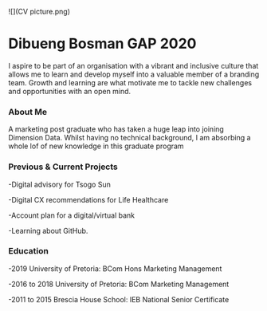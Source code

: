 ![](CV picture.png) 
# Dibueng Bosman GAP 2020



I aspire to be part of an organisation with a vibrant and inclusive culture that allows me to learn and develop myself into a valuable member of a branding team. Growth and learning are what motivate me to tackle new challenges and opportunities with an open mind.

### About Me

A marketing post graduate who has taken a huge leap into joining Dimension Data. Whilst having no technical background, I am absorbing a whole lof of new knowledge in this graduate program

### Previous & Current Projects

-Digital advisory for Tsogo Sun

-Digital CX recommendations for Life Healthcare

-Account plan for a digital/virtual bank

-Learning about GitHub.


### Education

-2019 University of Pretoria: BCom Hons Marketing Management

-2016 to 2018 University of Pretoria: BCom Marketing Management

-2011 to 2015 Brescia House School: IEB National Senior Certificate


